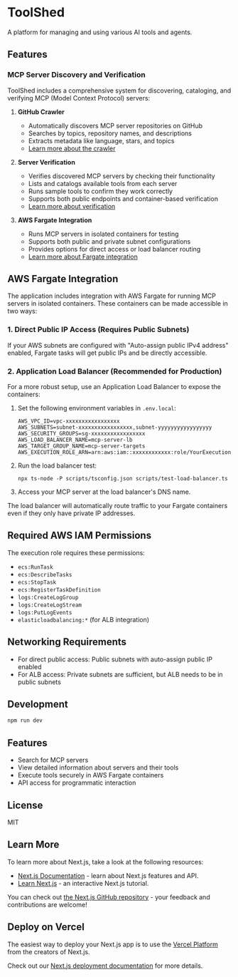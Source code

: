 # ToolShed

A platform for managing and using various AI tools and agents.

## Features

### MCP Server Discovery and Verification

ToolShed includes a comprehensive system for discovering, cataloging, and verifying MCP (Model Context Protocol) servers:

1. **GitHub Crawler**
   - Automatically discovers MCP server repositories on GitHub
   - Searches by topics, repository names, and descriptions
   - Extracts metadata like language, stars, and topics
   - [Learn more about the crawler](lib/github/README.md)

2. **Server Verification**
   - Verifies discovered MCP servers by checking their functionality
   - Lists and catalogs available tools from each server
   - Runs sample tools to confirm they work correctly
   - Supports both public endpoints and container-based verification
   - [Learn more about verification](lib/verification/README.md)

3. **AWS Fargate Integration**
   - Runs MCP servers in isolated containers for testing
   - Supports both public and private subnet configurations
   - Provides options for direct access or load balancer routing
   - [Learn more about Fargate integration](#aws-fargate-integration)

## AWS Fargate Integration

The application includes integration with AWS Fargate for running MCP servers in isolated containers. These containers can be made accessible in two ways:

### 1. Direct Public IP Access (Requires Public Subnets)

If your AWS subnets are configured with "Auto-assign public IPv4 address" enabled, Fargate tasks will get public IPs and be directly accessible.

### 2. Application Load Balancer (Recommended for Production)

For a more robust setup, use an Application Load Balancer to expose the containers:

1. Set the following environment variables in `.env.local`:
   ```
   AWS_VPC_ID=vpc-xxxxxxxxxxxxxxxxx
   AWS_SUBNETS=subnet-xxxxxxxxxxxxxxxxx,subnet-yyyyyyyyyyyyyyyyy
   AWS_SECURITY_GROUPS=sg-xxxxxxxxxxxxxxxxx
   AWS_LOAD_BALANCER_NAME=mcp-server-lb
   AWS_TARGET_GROUP_NAME=mcp-server-targets
   AWS_EXECUTION_ROLE_ARN=arn:aws:iam::xxxxxxxxxxxx:role/YourExecutionRole
   ```

2. Run the load balancer test:
   ```
   npx ts-node -P scripts/tsconfig.json scripts/test-load-balancer.ts
   ```

3. Access your MCP server at the load balancer's DNS name.

The load balancer will automatically route traffic to your Fargate containers even if they only have private IP addresses.

## Required AWS IAM Permissions

The execution role requires these permissions:
- `ecs:RunTask`
- `ecs:DescribeTasks`  
- `ecs:StopTask`
- `ecs:RegisterTaskDefinition`
- `logs:CreateLogGroup`
- `logs:CreateLogStream`
- `logs:PutLogEvents`
- `elasticloadbalancing:*` (for ALB integration)

## Networking Requirements

- For direct public access: Public subnets with auto-assign public IP enabled
- For ALB access: Private subnets are sufficient, but ALB needs to be in public subnets

## Development

```bash
npm run dev
```

## Features

- Search for MCP servers
- View detailed information about servers and their tools
- Execute tools securely in AWS Fargate containers
- API access for programmatic interaction

## License

MIT

## Learn More

To learn more about Next.js, take a look at the following resources:

- [Next.js Documentation](https://nextjs.org/docs) - learn about Next.js features and API.
- [Learn Next.js](https://nextjs.org/learn) - an interactive Next.js tutorial.

You can check out [the Next.js GitHub repository](https://github.com/vercel/next.js) - your feedback and contributions are welcome!

## Deploy on Vercel

The easiest way to deploy your Next.js app is to use the [Vercel Platform](https://vercel.com/new?utm_medium=default-template&filter=next.js&utm_source=create-next-app&utm_campaign=create-next-app-readme) from the creators of Next.js.

Check out our [Next.js deployment documentation](https://nextjs.org/docs/app/building-your-application/deploying) for more details.
